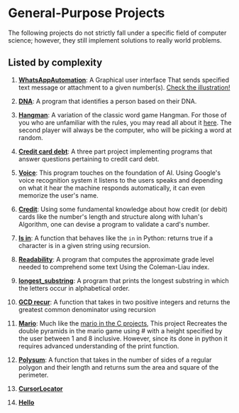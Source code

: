 # General-Purpose Projects

The following projects do not strictly fall under a specific field of computer science; however, they still implement solutions to really world problems.

## Listed by complexity

1. [**WhatsAppAutomation**](Whatsapp_Automation): A Graphical user interface That sends specified text message or attachment to a given number(s). [Check the illustration!](https://youtu.be/NItektT6gao)

2. [**DNA**](DNA): A program that identifies a person based on their DNA.
3. [**Hangman**](hangman): A variation of the classic word game Hangman. For those of you who are unfamiliar with the rules, you may read all about it [here](https://en.wikipedia.org/wiki/Hangman_(game)). The second player will always be the computer, who will be picking a word at random.
4. [**Credit card debt**](Credit%20card%20debt): A three part project implementing programs that answer questions pertaining to credit card debt.
5. [**Voice**](Voice): This program touches on the foundation of AI. Using Google's voice recognition system it listens to the users speaks and depending on what it hear the machine responds automatically, it can even memorize the user's name.
6. [**Credit**](Credit): Using some fundamental knowledge about how credit (or debit) cards like the number's length and structure along with luhan's Algorithm, one can devise a program to validate a card's number.
7. [**Is in**](is%20in): A function that behaves like the `in` in Python: returns true if a character is in a given string using recursion.
8. [**Readability**](Readability): A program that computes the approximate grade level needed to comprehend some text Using the Coleman-Liau index.
9. [**longest_substring**](Longest_substring): A program that prints the longest substring in which the letters occur in alphabetical order.
10. [**GCD recur**](GCD%20recur): A function that takes in two positive integers and returns the greatest common denominator using recursion
11. [**Mario**](Mario): Much like the [mario in the C projects](../../C/Mario), This project Recreates the double pyramids in the mario game using # with a height specified by the user between 1 and 8 inclusive. However, since its done in python it requires advanced understanding of the print function.
12. [**Polysum**](Polysum): A function that takes in the number of sides of a regular polygon and their length and returns sum the area and square of the perimeter.
13. [**CursorLocator**](CursorLocator.py)
14. [**Hello**](hello.py)
